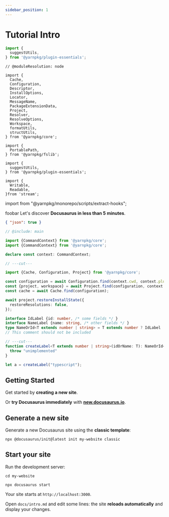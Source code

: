 ```yaml
---
sidebar_position: 1
---
```


# Tutorial Intro

```ts twoslash title="packages/yarnpkg-website/sources/foo.ts"
import {
  suggestUtils,
} from '@yarnpkg/plugin-essentials';
```

```twoslash include main
// @moduleResolution: node

import {
  Cache,
  Configuration,
  Descriptor,
  InstallOptions,
  Locator,
  MessageName,
  PackageExtensionData,
  Project,
  Resolver,
  ResolveOptions,
  Workspace,
  formatUtils,
  structUtils,
} from '@yarnpkg/core';

import {
  PortablePath,
} from '@yarnpkg/fslib';

import {
  suggestUtils,
} from '@yarnpkg/plugin-essentials';

import {
  Writable,
  Readable,
}from 'stream';
```

import from "@yarnpkg/monorepo/scripts/extract-hooks";

foobar
Let's discover **Docusaurus in less than 5 minutes**.

```json
{ "json": true }
```

```ts twoslash
// @include: main

import {CommandContext} from '@yarnpkg/core';
import {CommandContext} from '@yarnpkg/core';

declare const context: CommandContext;

// ---cut---

import {Cache, Configuration, Project} from '@yarnpkg/core';

const configuration = await Configuration.find(context.cwd, context.plugins);
const {project, workspace} = await Project.find(configuration, context.cwd);
const cache = await Cache.find(configuration);

await project.restoreInstallState({
  restoreResolutions: false,
});
```

```ts twoslash
interface IdLabel {id: number, /* some fields */ }
interface NameLabel {name: string, /* other fields */ }
type NameOrId<T extends number | string> = T extends number ? IdLabel : NameLabel;
// This comment should not be included

// ---cut---
function createLabel<T extends number | string>(idOrName: T): NameOrId<T> {
  throw "unimplemented"
}

let a = createLabel("typescript");
```

## Getting Started

Get started by **creating a new site**.

Or **try Docusaurus immediately** with **[new.docusaurus.io](https://new.docusaurus.io)**.

## Generate a new site

Generate a new Docusaurus site using the **classic template**:

```shell
npx @docusaurus/init@latest init my-website classic
```

## Start your site

Run the development server:

```shell
cd my-website

npx docusaurus start
```

Your site starts at `http://localhost:3000`.

Open `docs/intro.md` and edit some lines: the site **reloads automatically** and display your changes.
